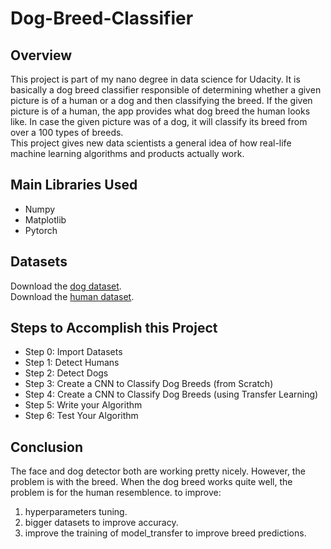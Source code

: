 # Dog-Breed-Classifier
## Overview
This project is part of my nano degree in data science for Udacity. It is basically a dog breed classifier responsible of determining whether a given picture is of a human or a dog and then classifying the breed. If the given picture is of a human, the app provides what dog breed the human looks like. In case the given picture was of a dog, it will classify its breed from over a 100 types of breeds.         
This project gives new data scientists a general idea of how real-life machine learning algorithms and products actually work.

## Main Libraries Used
* Numpy         
* Matplotlib          
* Pytorch          

## Datasets
Download the [dog dataset](https://s3-us-west-1.amazonaws.com/udacity-aind/dog-project/dogImages.zip).         
Download the [human dataset](https://s3-us-west-1.amazonaws.com/udacity-aind/dog-project/lfw.zip).         

## Steps to Accomplish this Project
* Step 0: Import Datasets        
* Step 1: Detect Humans          
* Step 2: Detect Dogs          
* Step 3: Create a CNN to Classify Dog Breeds (from Scratch)          
* Step 4: Create a CNN to Classify Dog Breeds (using Transfer Learning)           
* Step 5: Write your Algorithm           
* Step 6: Test Your Algorithm          

## Conclusion
The face and dog detector both are working pretty nicely. However, the problem is with the breed. When the dog breed works quite well, the problem is for the human resemblence. to improve:           
1) hyperparameters tuning.           
2) bigger datasets to improve accuracy.          
3) improve the training of model_transfer to improve breed predictions.
